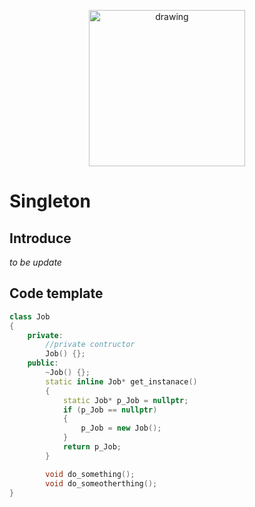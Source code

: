 <p style="text-align:center;">
<img src="https://assets.pokemon.com/assets/cms2/img/pokedex/full/026.png" alt="drawing" width="250"/>
</p>


# Singleton

## Introduce

_to be update_

## Code template

```c++
class Job
{
	private:
		//private contructor
		Job() {};
	public:
		~Job() {};
		static inline Job* get_instanace()
		{
			static Job* p_Job = nullptr;
			if (p_Job == nullptr)
			{
				p_Job = new Job();
			}
			return p_Job;
		}

		void do_something();
		void do_someotherthing();
}


```